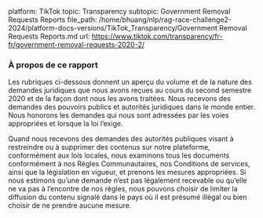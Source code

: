 platform: TikTok
topic: Transparency
subtopic: Government Removal Requests Reports
file_path: /home/bhuang/nlp/rag-race-challenge2-2024/platform-docs-versions/TikTok_Transparency/Government Removal Requests Reports.md
url: https://www.tiktok.com/transparency/fr-fr/government-removal-requests-2020-2/

### À propos de ce rapport

Les rubriques ci-dessous donnent un aperçu du volume et de la nature des demandes juridiques que nous avons reçues au cours du second semestre 2020 et de la façon dont nous les avons traitées. Nous recevons des demandes des pouvoirs publics et autorités juridiques dans le monde entier. Nous honorons les demandes qui nous sont adressées par les voies appropriées et lorsque la loi l’exige.

Quand nous recevons des demandes des autorités publiques visant à restreindre ou à supprimer des contenus sur notre plateforme, conformément aux lois locales, nous examinons tous les documents conformément à nos Règles Communautaires, nos Conditions de services, ainsi que la législation en vigueur, et prenons les mesures appropriées. Si nous estimons qu’une demande n’est pas légalement recevable ou qu’elle ne va pas à l’encontre de nos règles, nous pouvons choisir de limiter la diffusion du contenu signalé dans le pays où il est présumé illégal ou bien choisir de ne prendre aucune mesure.